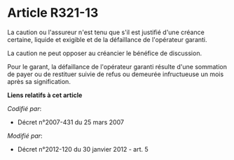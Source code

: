 # Article R321-13

La caution ou l'assureur n'est tenu que s'il est justifié d'une créance certaine, liquide et exigible et de la défaillance de
l'opérateur garanti.

La caution ne peut opposer au créancier le bénéfice de discussion.

Pour le garant, la défaillance de l'opérateur garanti résulte d'une sommation de payer ou de restituer suivie de refus ou
demeurée infructueuse un mois après sa signification.

**Liens relatifs à cet article**

_Codifié par_:

  - Décret n°2007-431 du 25 mars 2007

_Modifié par_:

  - Décret n°2012-120 du 30 janvier 2012 - art. 5
